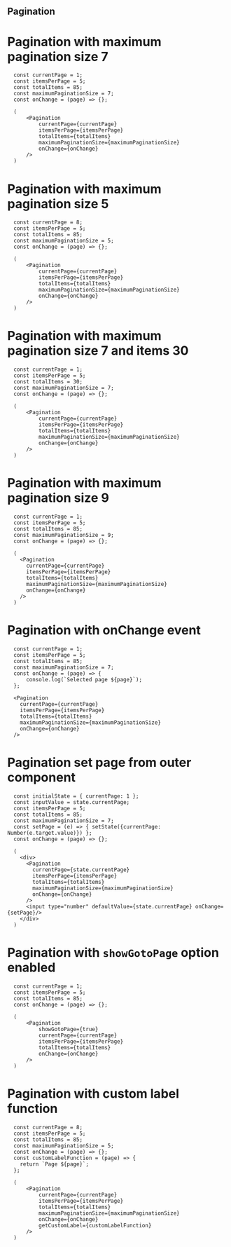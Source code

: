 ## Pagination

# Pagination with maximum pagination size 7

      const currentPage = 1;
      const itemsPerPage = 5;
      const totalItems = 85;
      const maximumPaginationSize = 7;
      const onChange = (page) => {};

      (
          <Pagination
              currentPage={currentPage}
              itemsPerPage={itemsPerPage}
              totalItems={totalItems}
              maximumPaginationSize={maximumPaginationSize}
              onChange={onChange}
          />
      )

# Pagination with maximum pagination size 5

      const currentPage = 8;
      const itemsPerPage = 5;
      const totalItems = 85;
      const maximumPaginationSize = 5;
      const onChange = (page) => {};

      (
          <Pagination
              currentPage={currentPage}
              itemsPerPage={itemsPerPage}
              totalItems={totalItems}
              maximumPaginationSize={maximumPaginationSize}
              onChange={onChange}
          />
      )

# Pagination with maximum pagination size 7 and items 30

      const currentPage = 1;
      const itemsPerPage = 5;
      const totalItems = 30;
      const maximumPaginationSize = 7;
      const onChange = (page) => {};

      (
          <Pagination
              currentPage={currentPage}
              itemsPerPage={itemsPerPage}
              totalItems={totalItems}
              maximumPaginationSize={maximumPaginationSize}
              onChange={onChange}
          />
      )

# Pagination with maximum pagination size 9

      const currentPage = 1;
      const itemsPerPage = 5;
      const totalItems = 85;
      const maximumPaginationSize = 9;
      const onChange = (page) => {};

      (
        <Pagination
          currentPage={currentPage}
          itemsPerPage={itemsPerPage}
          totalItems={totalItems}
          maximumPaginationSize={maximumPaginationSize}
          onChange={onChange}
        />
      )

# Pagination with onChange event

      const currentPage = 1;
      const itemsPerPage = 5;
      const totalItems = 85;
      const maximumPaginationSize = 7;
      const onChange = (page) => {
          console.log(`Selected page ${page}`);
      };

      <Pagination
        currentPage={currentPage}
        itemsPerPage={itemsPerPage}
        totalItems={totalItems}
        maximumPaginationSize={maximumPaginationSize}
        onChange={onChange}
      />

# Pagination set page from outer component

      const initialState = { currentPage: 1 };
      const inputValue = state.currentPage;
      const itemsPerPage = 5;
      const totalItems = 85;
      const maximumPaginationSize = 7;
      const setPage = (e) => { setState({currentPage: Number(e.target.value)}) };
      const onChange = (page) => {};

      (
        <div>
          <Pagination
            currentPage={state.currentPage}
            itemsPerPage={itemsPerPage}
            totalItems={totalItems}
            maximumPaginationSize={maximumPaginationSize}
            onChange={onChange}
          />
          <input type="number" defaultValue={state.currentPage} onChange={setPage}/>
        </div>
      )

# Pagination with `showGotoPage` option enabled

      const currentPage = 1;
      const itemsPerPage = 5;
      const totalItems = 85;
      const onChange = (page) => {};

      (
          <Pagination
              showGotoPage={true}
              currentPage={currentPage}
              itemsPerPage={itemsPerPage}
              totalItems={totalItems}
              onChange={onChange}
          />
      )

# Pagination with custom label function

      const currentPage = 8;
      const itemsPerPage = 5;
      const totalItems = 85;
      const maximumPaginationSize = 5;
      const onChange = (page) => {};
      const customLabelFunction = (page) => {
        return `Page ${page}`;
      };

      (
          <Pagination
              currentPage={currentPage}
              itemsPerPage={itemsPerPage}
              totalItems={totalItems}
              maximumPaginationSize={maximumPaginationSize}
              onChange={onChange}
              getCustomLabel={customLabelFunction}
          />
      )
